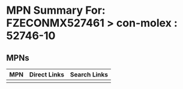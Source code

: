 



# MPN Summary For: FZECONMX527461 > con-molex : 52746-10

## MPNs
  

|MPN|Direct Links|Search Links|
| :--- | :--- | :--- |
||||

